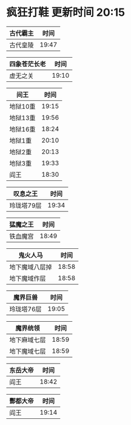 # 疯狂打鞋 更新时间 20:15

| 古代霸主   | 时间    |
|--------|-------|
| 古代皇陵 | 19:47 |

| 四象苍茫长老   | 时间    |
|--------|-------|
| 虚无之关 | 19:10 |

| 间王   | 时间    |
|--------|-------|
| 地狱10重 | 19:15 |
| 地狱13重 | 19:56 |
| 地狱16重 | 18:24 |
| 地狱1重 | 20:10 |
| 地狱2重 | 20:13 |
| 地狱3重 | 19:33 |
| 阎王 | 18:30 |

| 叹息之王   | 时间    |
|--------|-------|
| 玲珑塔79层 | 19:34 |

| 猛魔之王   | 时间    |
|--------|-------|
| 铁血魔宫 | 18:49 |

| 鬼火人马   | 时间    |
|--------|-------|
| 地下魔域八层掉 | 18:58 |
| 地下魔域作层 | 18:58 |

| 魔界巨兽   | 时间    |
|--------|-------|
| 玲珑塔76层 | 19:05 |

| 魔界统领   | 时间    |
|--------|-------|
| 地下麻域七层 | 18:59 |
| 地下魔域七层 | 18:59 |

| 东岳大帝   | 时间    |
|--------|-------|
| 阎王 | 18:42 |

| 酆都大帝   | 时间    |
|--------|-------|
| 阎王 | 19:14 |